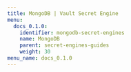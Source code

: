 ```yaml
---
title: MongoDB | Vault Secret Engine
menu:
  docs_0.1.0:
    identifier: mongodb-secret-engines
    name: MongoDB
    parent: secret-engines-guides
    weight: 30
menu_name: docs_0.1.0
---
```

